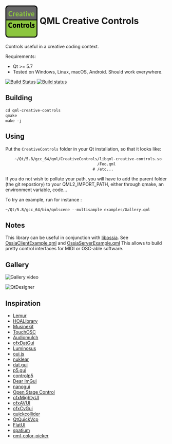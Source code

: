  <h1> <img src="logo.png" width="100" align="center"> QML Creative Controls  </h1>

Controls useful in a creative coding context.

Requirements:

* Qt >= 5.7
* Tested on Windows, Linux, macOS, Android. Should work everywhere.

[![Build Status](https://travis-ci.org/jcelerier/qml-creative-controls.svg)](https://travis-ci.org/jcelerier/qml-creative-controls)
[![Build status](https://ci.appveyor.com/api/projects/status/j07ij1y6tf6awey5?svg=true)](https://ci.appveyor.com/project/JeanMichalCelerier/qml-creative-controls)

## Building

    cd qml-creative-controls
    qmake
    make -j

## Using

Put the `CreativeControls` folder in your Qt installation, so that it looks like:

```
    ~/Qt/5.8/gcc_64/qml/CreativeControls/libqml-creative-controls.so
                                        /Foo.qml
                                      # /etc...
```

If you do not wish to pollute your path, you will have to add the parent folder (the git repostiory)
to your QML2_IMPORT_PATH, either through qmake, an environment variable, code...

To try an example, run for instance : 

    ~/Qt/5.8/gcc_64/bin/qmlscene --multisample examples/Gallery.qml
    
## Notes

This library can be useful in conjunction with [libossia](https://github.com/OSSIA/libossia).
See [OssiaClientExample.qml](examples/OssiaClientExample.qml) and [OssiaServerExample.qml](examples/OssiaServerExample.qml)
This allows to build pretty control interfaces for MIDI or OSC-able software.

## Gallery

![Gallery video](https://media.giphy.com/media/xUPGcIekebnYNZhBnO/giphy.gif)

![QtDesigner](http://i.imgur.com/t0OTkcJ.png)

## Inspiration

* [Lemur](https://liine.net)
* [HOALibrary](https://cycling74.com/toolbox/hoalibrary-v2/)
* [Musinekit](http://www.sensomusic.org/musinekit/en)
* [TouchOSC](https://hexler.net/software/touchosc)
* [Audiomulch](http://www.audiomulch.com/)
* [ofxDatGui](https://github.com/braitsch/ofxDatGui)
* [Luminosus](https://www.luminosus.org)
* [oui.js](https://github.com/wearekuva/oui)
* [nuklear](https://github.com/vurtun/nuklear)
* [dat.gui](http://workshop.chromeexperiments.com/examples/gui)
* [p5.gui](https://github.com/bitcraftlab/p5.gui)
* [controlp5](https://github.com/sojamo/controlp5)
* [Dear ImGui](https://github.com/ocornut/imgui)
* [nanogui](https://github.com/wjakob/nanogui)
* [Open Stage Control](https://github.com/jean-emmanuel/open-stage-control)
* [ofxMightyUI](https://github.com/kritzikratzi/ofxMightyUI)
* [ofxAVUI](https://github.com/AVUIs/ofxAVUI)
* [ofxCvGui](https://github.com/elliotwoods/ofxCvGui)
* [quickcollider](https://github.com/jleben/quickcollider)
* [QtQuickVcp](https://github.com/qtquickvcp/QtQuickVcp)
* [FlatUI](https://github.com/obeezzy/FlatUI)
* [spatium](https://vimeo.com/52321647)
* [qml-color-picker](https://github.com/astorije/qml-color-picker)


